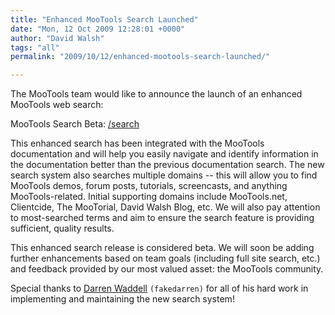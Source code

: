 ```yaml
---
title: "Enhanced MooTools Search Launched"
date: "Mon, 12 Oct 2009 12:28:01 +0000"
author: "David Walsh"
tags: "all"
permalink: "2009/10/12/enhanced-mootools-search-launched/"

---
```

<p>The MooTools team would like to announce the launch of an enhanced MooTools web search:</p>

<p>MooTools Search Beta:  <a href="/search">/search</a></p>

<p>
This enhanced search has been integrated with the MooTools documentation and will help you easily navigate and identify information in the  documentation better than the previous documentation search.  The new search system also searches multiple domains -- this will allow you to find MooTools demos, forum posts, tutorials, screencasts, and anything MooTools-related.  Initial supporting domains include MooTools.net, Clientcide, The MooTorial, David Walsh Blog, etc.   We will also pay attention to most-searched terms and aim to ensure the search feature is providing sufficient, quality results.
</p>

<p>This enhanced search release is considered beta.  We will soon be adding further enhancements based on team goals (including full site search, etc.) and feedback provided by our most valued asset:  the MooTools community.</p>

<p>Special thanks to <a href="http://twitter.com/fakedarren">Darren Waddell</a> <code>(fakedarren)</code> for all of his hard work in implementing and maintaining the new search system!  </p>